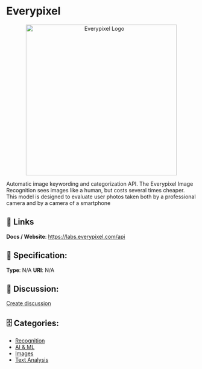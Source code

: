 # Everypixel
<p align="center">
    <img width="400" src="https://raw.githubusercontent.com/apis-list/apis-list/main/apis/everypixel/logo_256x256.png" alt="Everypixel Logo"/>
</p>

Automatic image keywording and categorization API. The Everypixel Image Recognition sees images like a human, but costs several times cheaper. This model is designed to evaluate user photos taken both by a professional camera and by a camera of a smartphone

##  🔗 Links
**Docs / Website**: https://labs.everypixel.com/api

## 🧬 Specification:
**Type**: N/A
**URI**: N/A

## 💬 Discussion:
[Create discussion](https://github.com/apis-list/apis-list/discussions/new)

## 🗄️ Categories:
- [Recognition](https://github.com/apis-list/apis-list#recognition)
- [AI & ML](https://github.com/apis-list/apis-list#ai--ml)
- [Images](https://github.com/apis-list/apis-list#images)
- [Text Analysis](https://github.com/apis-list/apis-list#text-analysis)



